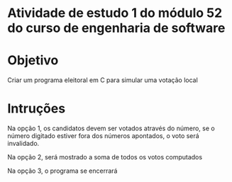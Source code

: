 # Atividade de estudo 1 do módulo 52 do curso de engenharia de software
 

# Objetivo

Criar um programa eleitoral em C para simular uma votação local

# Intruções
Na opção 1, os candidatos devem ser votados através do número, se o número digitado estiver fora dos números apontados, o voto será invalidado.

Na opção 2, será mostrado a soma de todos os votos computados

Na opção 3, o programa se encerrará
